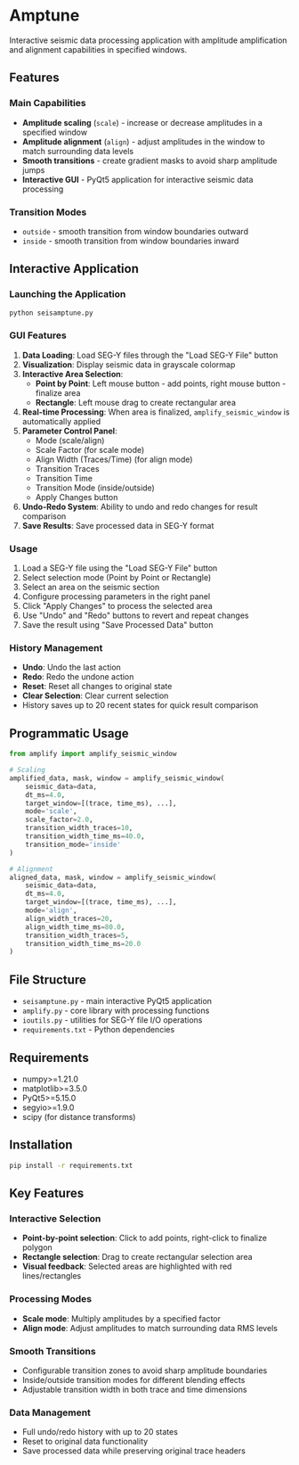 # Amptune

Interactive seismic data processing application with amplitude amplification and alignment capabilities in specified windows.

## Features

### Main Capabilities

- **Amplitude scaling** (`scale`) - increase or decrease amplitudes in a specified window
- **Amplitude alignment** (`align`) - adjust amplitudes in the window to match surrounding data levels
- **Smooth transitions** - create gradient masks to avoid sharp amplitude jumps
- **Interactive GUI** - PyQt5 application for interactive seismic data processing

### Transition Modes

- `outside` - smooth transition from window boundaries outward
- `inside` - smooth transition from window boundaries inward

## Interactive Application

### Launching the Application

```bash
python seisamptune.py
```

### GUI Features

1. **Data Loading**: Load SEG-Y files through the "Load SEG-Y File" button
2. **Visualization**: Display seismic data in grayscale colormap
3. **Interactive Area Selection**:
   - **Point by Point**: Left mouse button - add points, right mouse button - finalize area
   - **Rectangle**: Left mouse drag to create rectangular area
4. **Real-time Processing**: When area is finalized, `amplify_seismic_window` is automatically applied
5. **Parameter Control Panel**:
   - Mode (scale/align)
   - Scale Factor (for scale mode)
   - Align Width (Traces/Time) (for align mode)
   - Transition Traces
   - Transition Time
   - Transition Mode (inside/outside)
   - Apply Changes button
6. **Undo-Redo System**: Ability to undo and redo changes for result comparison
7. **Save Results**: Save processed data in SEG-Y format

### Usage

1. Load a SEG-Y file using the "Load SEG-Y File" button
2. Select selection mode (Point by Point or Rectangle)
3. Select an area on the seismic section
4. Configure processing parameters in the right panel
5. Click "Apply Changes" to process the selected area
6. Use "Undo" and "Redo" buttons to revert and repeat changes
7. Save the result using "Save Processed Data" button

### History Management

- **Undo**: Undo the last action
- **Redo**: Redo the undone action
- **Reset**: Reset all changes to original state
- **Clear Selection**: Clear current selection
- History saves up to 20 recent states for quick result comparison

## Programmatic Usage

```python
from amplify import amplify_seismic_window

# Scaling
amplified_data, mask, window = amplify_seismic_window(
    seismic_data=data,
    dt_ms=4.0,
    target_window=[(trace, time_ms), ...],
    mode='scale',
    scale_factor=2.0,
    transition_width_traces=10,
    transition_width_time_ms=40.0,
    transition_mode='inside'
)

# Alignment
aligned_data, mask, window = amplify_seismic_window(
    seismic_data=data,
    dt_ms=4.0,
    target_window=[(trace, time_ms), ...],
    mode='align',
    align_width_traces=20,
    align_width_time_ms=80.0,
    transition_width_traces=5,
    transition_width_time_ms=20.0
)
```

## File Structure

- `seisamptune.py` - main interactive PyQt5 application
- `amplify.py` - core library with processing functions
- `ioutils.py` - utilities for SEG-Y file I/O operations
- `requirements.txt` - Python dependencies

## Requirements

- numpy>=1.21.0
- matplotlib>=3.5.0
- PyQt5>=5.15.0
- segyio>=1.9.0
- scipy (for distance transforms)

## Installation

```bash
pip install -r requirements.txt
```

## Key Features

### Interactive Selection
- **Point-by-point selection**: Click to add points, right-click to finalize polygon
- **Rectangle selection**: Drag to create rectangular selection area
- **Visual feedback**: Selected areas are highlighted with red lines/rectangles

### Processing Modes
- **Scale mode**: Multiply amplitudes by a specified factor
- **Align mode**: Adjust amplitudes to match surrounding data RMS levels

### Smooth Transitions
- Configurable transition zones to avoid sharp amplitude boundaries
- Inside/outside transition modes for different blending effects
- Adjustable transition width in both trace and time dimensions

### Data Management
- Full undo/redo history with up to 20 states
- Reset to original data functionality
- Save processed data while preserving original trace headers